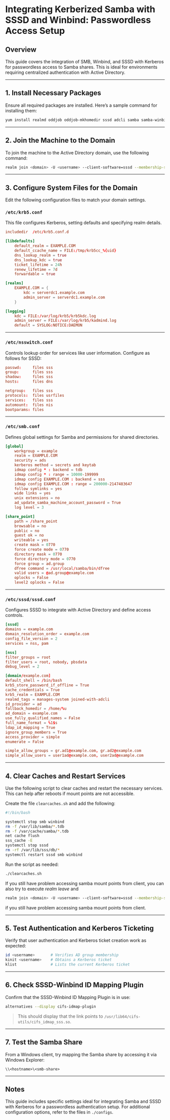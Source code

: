 
# Integrating Kerberized Samba with SSSD and Winbind: Passwordless Access Setup

## Overview
This guide covers the integration of SMB, Winbind, and SSSD with Kerberos for passwordless access to Samba shares. This is ideal for environments requiring centralized authentication with Active Directory.

---

## 1. Install Necessary Packages
Ensure all required packages are installed. Here’s a sample command for installing them:
```bash
yum install realmd oddjob oddjob-mkhomedir sssd adcli samba samba-winbind krb5-workstation
```

---

## 2. Join the Machine to the Domain
To join the machine to the Active Directory domain, use the following command:
```bash
realm join <domain> -U <username> --client-software=sssd --membership-software=samba
```

---

## 3. Configure System Files for the Domain
Edit the following configuration files to match your domain settings.

### `/etc/krb5.conf`
This file configures Kerberos, setting defaults and specifying realm details.

```conf
includedir  /etc/krb5.conf.d

[libdefaults]
    default_realm = EXAMPLE.COM
    default_ccache_name = FILE:/tmp/krb5cc_%{uid}
    dns_lookup_realm = true
    dns_lookup_kdc = true
    ticket_lifetime = 24h
    renew_lifetime = 7d
    forwardable = true

[realms]
    EXAMPLE.COM = {
        kdc = serverdc1.example.com
        admin_server = serverdc1.example.com
    }

[logging]
    kdc = FILE:/var/log/krb5/krb5kdc.log
    admin_server = FILE:/var/log/krb5/kadmind.log
    default = SYSLOG:NOTICE:DAEMON
```

---

### `/etc/nsswitch.conf`
Controls lookup order for services like user information. Configure as follows for SSSD:
```conf
passwd:     files sss
group:      files sss
shadow:     files sss
hosts:      files dns

netgroup:   files sss
protocols:  files usrfiles
services:   files sss
automount:  files nis
bootparams: files
```

---

### `/etc/smb.conf`
Defines global settings for Samba and permissions for shared directories.

```conf
[global]
    workgroup = example
    realm = EXAMPLE.COM
    security = ads
    kerberos method = secrets and keytab
    idmap config * : backend = tdb
    idmap config * : range = 10000-199999
    idmap config EXAMPLE.COM : backend = sss
    idmap config EXAMPLE.COM : range = 200000-2147483647
    follow symlinks = yes
    wide links = yes
    unix extensions = no
    ad_update_samba_machine_account_password = True
    log level = 3

[share_point]
    path = /share_point
    browsable = no
    public = no
    guest ok = no
    writeable = yes
    create mask = 0770
    force create mode = 0770
    directory mask = 0770
    force directory mode = 0770
    force group = ad.group
    dfree command = /usr/local/samba/bin/dfree
    valid users = @ad.group@example.com
    oplocks = False
    level2 oplocks = False
```

---

### `/etc/sssd/sssd.conf`
Configures SSSD to integrate with Active Directory and define access controls.

```conf
[sssd]
domains = example.com
domain_resolution_order = example.com
config_file_version = 2
services = nss, pam

[nss]
filter_groups = root
filter_users = root, nobody, pbsdata
debug_level = 2

[domain/example.com]
default_shell = /bin/bash
krb5_store_password_if_offline = True
cache_credentials = True
krb5_realm = EXAMPLE.COM
realmd_tags = manages-system joined-with-adcli
id_provider = ad
fallback_homedir = /home/%u
ad_domain = example.com
use_fully_qualified_names = False
full_name_format = %1$s
ldap_id_mapping = True
ignore_group_members = True
access_provider = simple
enumerate = False

simple_allow_groups = gr.ad1@example.com, gr.ad2@example.com
simple_allow_users = user1ad@example.com, user2ad@example.com
```

---

## 4. Clear Caches and Restart Services
Use the following script to clear caches and restart the necessary services. This can help after reboots if mount points are not accessible.

Create the file `clearcaches.sh` and add the following:
```bash
#!/bin/bash

systemctl stop smb winbind
rm -f /var/lib/samba/*.tdb
rm -f /var/cache/samba/*.tdb
net cache flush
sss_cache -E
systemctl stop sssd
rm -rf /var/lib/sss/db/*
systemctl restart sssd smb winbind
```

Run the script as needed:
```bash
./clearcaches.sh
```

If you still have problem accessing samba mount points from client, you can also try to execute *realm leave* and 

```bash
realm join <domain> -U <username> --client-software=sssd --membership-software=samba
```
if you still have problem accessing samba mount points from client.


---

## 5. Test Authentication and Kerberos Ticketing
Verify that user authentication and Kerberos ticket creation work as expected:
```bash
id <username>       # Verifies AD group membership
kinit <username>    # Obtains a Kerberos ticket
klist               # Lists the current Kerberos ticket
```

---

## 6. Check SSSD-Winbind ID Mapping Plugin
Confirm that the SSSD-Winbind ID Mapping Plugin is in use:
```bash
alternatives --display cifs-idmap-plugin
```
> This should display that the link points to `/usr/lib64/cifs-utils/cifs_idmap_sss.so`.

---

## 7. Test the Samba Share
From a Windows client, try mapping the Samba share by accessing it via Windows Explorer:
```plaintext
\\<hostname>\<smb-share>
```

---

## Notes
This guide includes specific settings ideal for integrating Samba and SSSD with Kerberos for a passwordless authentication setup. For additional configuration options, refer to the files in `./configs`.
